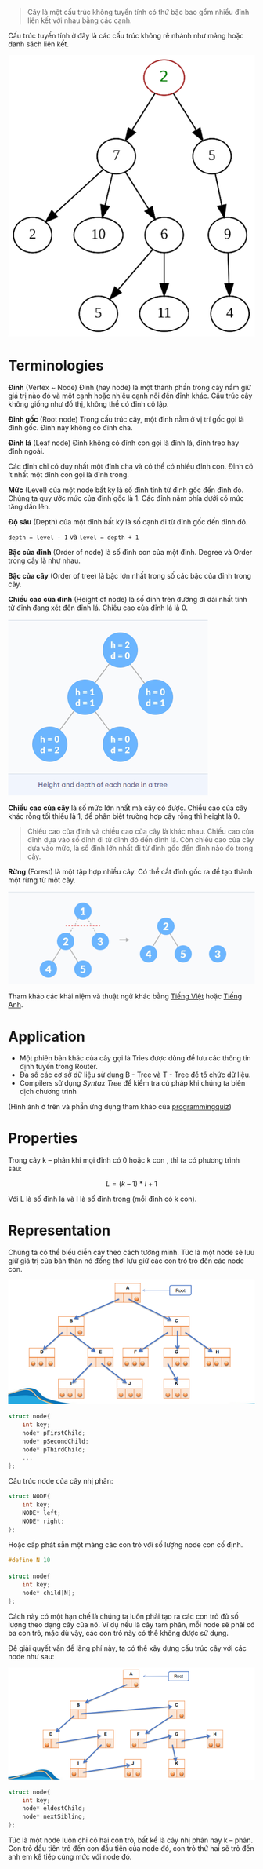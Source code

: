 <link rel="stylesheet" href="main.css">

> Cây là một cấu trúc không tuyến tính có thứ bậc bao gồm nhiều đỉnh liên kết với nhau bằng các cạnh.

Cấu trúc tuyến tính ở đây là các cấu trúc không rẽ nhánh như mảng hoặc danh sách liên kết.

<img src="../img/Tree1.png">

# Terminologies

**Đỉnh** (Vertex ~ Node)
Đỉnh (hay node) là một thành phần trong cây nắm giữ giá trị nào đó và một cạnh hoặc nhiều cạnh nối đến đỉnh khác. Cấu trúc cây không giống như đồ thị, không thể có đỉnh cô lập.

**Đỉnh gốc** (Root node)
Trong cấu trúc cây, một đỉnh nằm ở vị trí gốc gọi là đỉnh gốc. Đỉnh này không có đỉnh cha.

**Đỉnh lá** (Leaf node)
Đỉnh không có đỉnh con gọi là đỉnh lá, đỉnh treo hay đỉnh ngoài.

Các đỉnh chỉ có duy nhất một đỉnh cha và có thể có nhiều đỉnh con. Đỉnh có ít nhất một đỉnh con gọi là đỉnh trong.

**Mức** (Level) của một node bất kỳ là số đỉnh tính từ đỉnh gốc đến đỉnh đó. Chúng ta quy ước mức của đỉnh gốc là 1. Các đỉnh nằm phía dưới có mức tăng dần lên.

**Độ sâu** (Depth) của một đỉnh bất kỳ là số cạnh đi từ đỉnh gốc đến đỉnh đó.

`depth = level - 1` và `level = depth + 1`

**Bậc của đỉnh** (Order of node) là số đỉnh con của một đỉnh. Degree và Order trong cây là như nhau.

**Bậc của cây** (Order of tree) là bậc lớn nhất trong số các bậc của đỉnh trong cây.

**Chiều cao của đỉnh** (Height of node) là số đỉnh trên đường đi dài nhất tính từ đỉnh đang xét đến đỉnh lá. Chiều cao của đỉnh lá là 0.

<img src="../img/Tree23.png">

**Chiều cao của cây** là số mức lớn nhất mà cây có được. Chiều cao của cây khác rỗng tối thiểu là 1, để phân biệt trường hợp cây rỗng thì height là 0.

> Chiều cao của đỉnh và chiều cao của cây là khác nhau. Chiều cao của đỉnh dựa vào số đỉnh đi từ đỉnh đó đến đỉnh lá. Còn chiều cao của cây dựa vào mức, là số đỉnh lớn nhất  đi từ đỉnh gốc đến đỉnh nào đó trong cây.

**Rừng** (Forest) là một tập hợp nhiều cây. Có thể cắt đỉnh gốc ra để tạo thành một rừng từ một cây.

<img src="../img/Tree24.png">

Tham khảo các khái niệm và thuật ngữ khác bằng [Tiếng Việt](https://vi.wikipedia.org/wiki/Thu%E1%BA%ADt_ng%E1%BB%AF_l%C3%BD_thuy%E1%BA%BFt_%C4%91%E1%BB%93_th%E1%BB%8B) hoặc [Tiếng Anh](https://en.wikipedia.org/wiki/Glossary_of_graph_theory).

# Application

- Một phiên bản khác của cây gọi là Tries được dùng để lưu các thông tin định tuyến trong Router.
- Đa số các cơ sở dữ liệu sử dụng B - Tree và T - Tree để tổ chức dữ liệu.
- Compilers sử dụng _Syntax Tree_ để kiểm tra cú pháp khi chúng ta biên dịch chương trình

(Hình ảnh ở trên và phần ứng dụng tham khảo của [programmingquiz](https://www.programiz.com/dsa/trees))

# Properties

Trong cây k – phân khi mọi đỉnh có 0 hoặc k con , thì ta có phương trình sau:

$$
L = (k\ –\ 1)*I + 1
$$

Với L là số đỉnh lá và I là số đỉnh trong (mỗi đỉnh có k con).

# Representation

Chúng ta có thể biểu diễn cây theo cách tường minh. Tức là một node sẽ lưu giữ giá trị của bản thân nó đồng thời lưu giữ các con trỏ trỏ đến các node con.

<img src="../img/Tree14.png">

```c++
struct node{
    int key;
    node* pFirstChild;
    node* pSecondChild;
    node* pThirdChild;
    ...
};
```

Cấu trúc node của cây nhị phân:

```c++
struct NODE{
    int key;
    NODE* left;
    NODE* right;
};
```

Hoặc cấp phát sẵn một mảng các con trỏ với số lượng node con cố định.

```c++
#define N 10

struct node{
    int key;
    node* child[N];
};
```

Cách này có một hạn chế là chúng ta luôn phải tạo ra các con trỏ đủ số lượng theo dạng cây của nó. Ví dụ nếu là cây tam phân, mỗi node sẽ phải có ba con trỏ, mặc dù vậy, các con trỏ này có thể không được sử dụng.

Để giải quyết vấn đề lãng phí này, ta có thể xây dựng cấu trúc cây với các node như sau:

<img src="../img/Tree15.png">

```c++
struct node{
    int key;
    node* eldestChild;
    node* nextSibling;
};
```

Tức là một node luôn chỉ có hai con trỏ, bất kể là cây nhị phân hay k – phân. Con trỏ đầu tiên trỏ đến con đầu tiên của node đó, con trỏ thứ hai sẽ trỏ đến anh em kế tiếp cùng mức với node đó.




